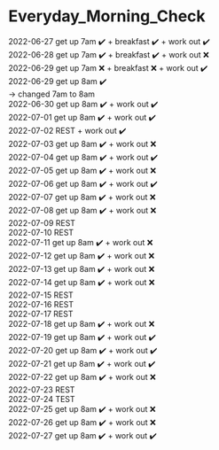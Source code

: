 # Everyday_Morning_Check  

2022-06-27 get up 7am ✔️ + breakfast ✔️ + work out ✔️  
2022-06-28 get up 7am ✔️ + breakfast ✔️ + work out ❌   
2022-06-29 get up 7am ❌ + breakfast ❌ + work out ✔️  
2022-06-29 get up 8am ✔️   
 -> changed 7am to 8am  
 2022-06-30 get up 8am ✔️ + work out ✔️  
2022-07-01 get up 8am ✔️ + work out ✔️   
 2022-07-02 REST + work out ✔️  
 2022-07-03 get up 8am ✔️ + work out ❌  
 2022-07-04 get up 8am ✔️ + work out ✔️  
 2022-07-05 get up 8am ✔️ + work out ❌  
 2022-07-06 get up 8am ✔️ + work out ✔️  
 2022-07-07 get up 8am ✔️ + work out ❌  
 2022-07-08 get up 8am ✔️ + work out ❌  
 2022-07-09 REST   
 2022-07-10 REST  
 2022-07-11 get up 8am ✔️ + work out ❌  
 2022-07-12 get up 8am ✔️ + work out ❌  
 2022-07-13 get up 8am ✔️ + work out ❌  
 2022-07-14 get up 8am ✔️ + work out ❌  
 2022-07-15 REST  
 2022-07-16 REST  
 2022-07-17 REST  
 2022-07-18 get up 8am ✔️ + work out ❌  
 2022-07-19 get up 8am ✔️ + work out ✔️  
 2022-07-20 get up 8am ✔️ + work out ✔️  
 2022-07-21 get up 8am ✔️ + work out ✔️  
 2022-07-22 get up 8am ✔️ + work out ❌  
 2022-07-23 REST  
 2022-07-24 TEST  
 2022-07-25 get up 8am ✔️ + work out ❌  
  2022-07-26 get up 8am ✔️ + work out ❌  
  2022-07-27 get up 8am ✔️ + work out ✔️
